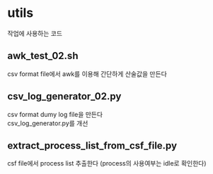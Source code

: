 # utils
작업에 사용하는 코드

## awk_test_02.sh
csv format file에서 awk를 이용해 간단하게 산술값을 만든다

## csv_log_generator_02.py
csv format dumy log file을 만든다  
csv_log_generator.py를 개선 

## extract_process_list_from_csf_file.py
csf file에서 process list 추출한다 (process의 사용여부는 idle로 확인한다)

